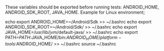 These variables should be exported before running tests: ANDROID_HOME, ANDROID_SDK_ROOT, JAVA_HOME.
Example for Linux environment;

echo export ANDROID_HOME=~/Android/Sdk >> ~/.bashrc
echo export ANDROID_SDK_ROOT=~/Android/Sdk/ >> ~/.bashrc
echo export JAVA_HOME=/usr/lib/jvm/default-java/ >> ~/.bashrc
echo export PATH=$PATH:$JAVA_HOME/bin:$ANDROID_HOME/platform-tools:$ANDROID_HOME/ >> ~/.bashrc
source ~/.bashrc
